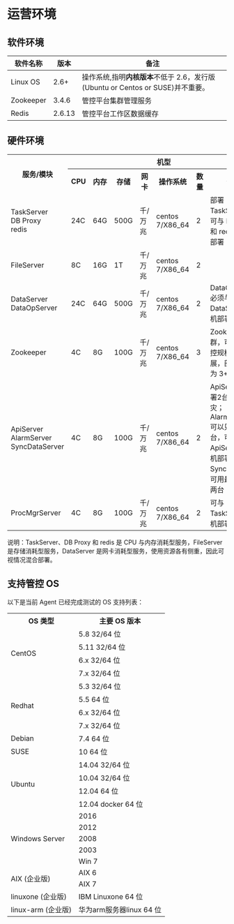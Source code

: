 # 运营环境
## 软件环境

| **软件名称** | **版本** | **备注**                                                                       |
|--------------|----------|--------------------------------------------------------------------------------|
| Linux OS     | 2.6+     | 操作系统,指明**内核版本**不低于 2.6，发行版(Ubuntu or Centos or SUSE)并不重要。 |
| Zookeeper    | 3.4.6    | 管控平台集群管理服务                                                           |
| Redis        | 2.6.13   | 管控平台工作区数据缓存                                                         |

## 硬件环境

<table>
    <tr>
        <th rowspan="2">服务/模块</th>
        <th colspan="7">机型</th>
    </tr>
    <tr>
        <th>CPU</th>
        <th>内存</th>
        <th>存储</th>
        <th>网卡</th>
        <th>操作系统</th>
        <th>数量</th>
        <th>备注</th>
    </tr>
    <tr>
        <td>TaskServer<br>DB Proxy<br>redis</td>
        <td>24C</td>
        <td>64G</td>
        <td>500G</td>
        <td>千/万兆</td>
        <td>centos 7/X86_64</td>
        <td>2</td>
        <td>部署 TaskServer，可与 DB Proxy 和 redis 同机部署</td>
    </tr>
    <tr>
        <td>FileServer</td>
        <td>8C</td>
        <td>16G</td>
        <td>1T</td>
        <td>千/万兆</td>
        <td>centos 7/X86_64</td>
        <td>2</td>
        <td></td>
    </tr>
    <tr>
        <td>DataServer<br>DataOpServer</td>
        <td>24C</td>
        <td>64G</td>
        <td>500G</td>
        <td>千/万兆</td>
        <td>centos 7/X86_64</td>
        <td>2</td>
        <td>DataOpServer 必须与 DataServer 同机部署 </td>
    </tr>
    <tr>
        <td>Zookeeper</td>
        <td>4C</td>
        <td>8G</td>
        <td>100G</td>
        <td>千/万兆</td>
        <td>centos 7/X86_64</td>
        <td>3</td>
        <td>Zookeeper 集群，可根据管控规模水平扩展，部署数量为 3+2n</td>
    </tr>
    <tr>
        <td>ApiServer<br>AlarmServer<br>SyncDataServer</td>
        <td>4C</td>
        <td>8G</td>
        <td>100G</td>
        <td>千/万兆</td>
        <td>centos 7/X86_64</td>
        <td>2</td>
        <td>ApiServer 部署2台，用于容灾；AlarmServer 可以只部署1台，可以和 ApiServer 同机部署；SyncData 高可用最少部署两台</td>
    </tr>
    <tr>
        <td>ProcMgrServer</td>
        <td>4C</td>
        <td>8G</td>
        <td>100G</td>
        <td>千/万兆</td>
        <td>centos 7/X86_64</td>
        <td>2</td>
        <td>可与 TaskServer 同机部署</td>
    </tr>
</table>

说明：TaskServer、DB Proxy 和 redis 是 CPU 与内存消耗型服务，FileServer 是存储消耗型服务，DataServer 是网卡消耗型服务，使用资源各有侧重，因此可视情况混合部署。

## 支持管控 OS

以下是当前 Agent 已经完成测试的 OS 支持列表：

<table><tbody>
<tr><th>OS 类型</th><th>主要 OS 版本</th></tr>
<tr><td rowspan="5">CentOS</td></tr>
<tr><td>5.8 32/64 位 </td></tr>
<tr><td>5.11 32/64 位 </td></tr>
<tr><td>6.x 32/64 位 </td></tr>
<tr><td>7.x 32/64 位 </td></tr>
<tr><td rowspan="4">Redhat</td>
<td>5.3 32/64 位 </td></tr>
<tr><td>5.5 64 位 </td></tr>
<tr><td>6.x 32/64 位 </td></tr>
<tr><td>7.x 32/64 位 </td></tr>
<tr><td>Debian</td><td>7.4  64 位 </td></tr>
<tr><td>SUSE</td><td>10  64 位 </td></tr>
<tr><td rowspan="4">Ubuntu</td><td>14.04  32/64 位 </td></tr>
<tr><td>10.04  32/64 位 </td></tr>
<tr><td>12.04  64 位 </td></tr>
<tr><td>12.04  docker 64 位 </td></tr>
<tr><td rowspan="5">Windows Server</td><td>2016</td></tr>
<tr><td>2012</td></tr>
<tr><td>2008</td></tr>
<tr><td>2003</td></tr>
<tr><td>Win 7</td></tr>
<tr><td rowspan="2">AIX (企业版)</td><td>AIX 6</td></tr>
<tr><td>AIX 7</td></tr>
<tr><td>linuxone (企业版)</td><td>IBM Linuxone 64 位 </td></tr>
<tr><td>linux-arm (企业版)</td><td>华为arm服务器linux 64 位 </td></tr>
</tbody></table>

